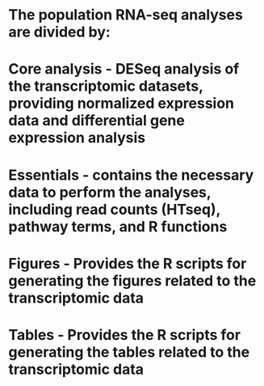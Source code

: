 # The population RNA-seq analyses are divided by:# Core analysis - DESeq analysis of the transcriptomic datasets, providing normalized expression data and differential gene expression analysis# Essentials - contains the necessary data to perform the analyses, including read counts (HTseq), pathway terms, and R functions# Figures - Provides the R scripts for generating the figures related to the transcriptomic data# Tables - Provides the R scripts for generating the tables related to the transcriptomic data   